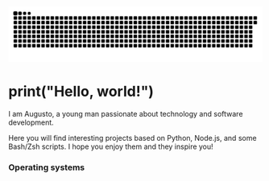 <!--Snake SVG-->
![SnankeSVG_Contribution](github-user-contribution.svg)

<!--Welcome message-->
# print("Hello, world!")

<!-- content -->
I am Augusto, a young man passionate about technology and software development. 

Here you will find interesting projects based on Python, Node.js, and some Bash/Zsh scripts. I hope you enjoy them and they inspire you!

<!-- Operating systems -->
### Operating systems

